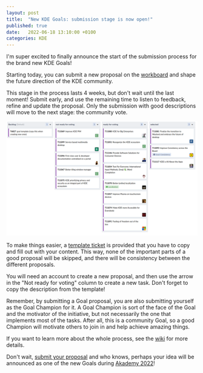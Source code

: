 ```yaml
---
layout: post
title:  "New KDE Goals: submission stage is now open!"
published: true
date:   2022-06-18 13:10:00 +0100
categories: KDE
---
```


I'm super excited to finally announce the start of the submission process for the brand new KDE Goals!

Starting today, you can submit a new proposal on the [workboard](https://phabricator.kde.org/project/view/322/) and shape the future direction of the KDE community.

This stage in the process lasts 4 weeks, but don't wait until the last moment! Submit early, and use the remaining time to listen to feedback, refine and update the proposal. Only the submission with good descriptions will move to the next stage: the community vote.

![Screenshot of the previous Goals workboard](/assets/previous_goals.png)

To make things easier, a [template ticket](https://phabricator.kde.org/T15607) is provided that you have to copy and fill out with your content. This way, none of the important parts of a good proposal will be skipped, and there will be consistency between the different proposals.

You will need an account to create a new proposal, and then use the arrow in the "Not ready for voting" column to create a new task. Don't forget to copy the description from the template!

Remember, by submitting a Goal proposal, you are also submitting yourself as the Goal Champion for it. A Goal Champion is sort of the face of the Goal and the motivator of the initiative, but not necessarily the one that implements most of the tasks. After all, this is a community Goal, so a good Champion will motivate others to join in and help achieve amazing things.

If you want to learn more about the whole process, see the [wiki](https://community.kde.org/Goals/Goals_Process) for more details.

Don't wait, [submit your proposal](https://phabricator.kde.org/project/view/322/) and who knows, perhaps your idea will be announced as one of the new Goals during [Akademy 2022](https://akademy.kde.org/2022)!


